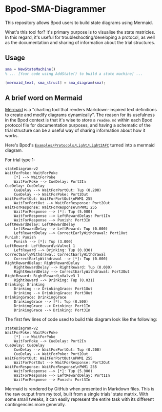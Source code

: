 # Bpod-SMA-Diagrammer
This repository allows Bpod users to build state diagrams using Mermaid.

What's this tool for? It's primary purpose is to visualise the state matricies. In this regard, it's useful for troubleshooting/developing a protocol, as well as the documentation and sharing of information about the trial structures.

## Usage
```matlab
sma = NewStateMachine()
% ... [Your code using AddState() to build a state machine] ...

[mermaid_text, sma_struct] = sma_diagram(sma);

```

## A brief word on Mermaid
[Mermaid](https://mermaid.js.org/intro/) is a "charting tool that renders Markdown-inspired text definitions to create and modify diagrams dynamically". The reason for its usefulness in the Bpod context is that it's wise to store a `readme.md` within each Bpod protocol file for documentation purposes, and having a schematic of the trial structure can be a useful way of sharing information about how it works.

Here's Bpod's [`Examples/Protocols/Light/Light2AFC`](https://github.com/sanworks/Bpod_Gen2/blob/master/Examples/Protocols/Operant/Operant.m) turned into a mermaid diagram.

For trial type 1:
```mermaid
stateDiagram-v2
WaitForPoke: WaitForPoke
	[*] --> WaitForPoke
	WaitForPoke --> CueDelay: Port2In
CueDelay: CueDelay
	CueDelay --> WaitForPortOut: Tup (0.200) 
	CueDelay --> WaitForPoke: Port2Out
WaitForPortOut: WaitForPortOut\nPWM1 255
	WaitForPortOut --> WaitForResponse: Port2Out
WaitForResponse: WaitForResponse\nPWM1 255
	WaitForResponse --> [*]: Tup (5.000) 
	WaitForResponse --> LeftRewardDelay: Port1In
	WaitForResponse --> Punish: Port3In
LeftRewardDelay: LeftRewardDelay
	LeftRewardDelay --> LeftReward: Tup (0.000) 
	LeftRewardDelay --> CorrectEarlyWithdrawal: Port1Out
Punish: Punish
	Punish --> [*]: Tup (3.000) 
LeftReward: LeftReward\nValve1 1
	LeftReward --> Drinking: Tup (0.030) 
CorrectEarlyWithdrawal: CorrectEarlyWithdrawal
	CorrectEarlyWithdrawal --> [*]: Tup (0.000) 
RightRewardDelay: RightRewardDelay
	RightRewardDelay --> RightReward: Tup (0.000) 
	RightRewardDelay --> CorrectEarlyWithdrawal: Port3Out
RightReward: RightReward\nValve3 1
	RightReward --> Drinking: Tup (0.031) 
Drinking: Drinking
	Drinking --> DrinkingGrace: Port1Out
	Drinking --> DrinkingGrace: Port3Out
DrinkingGrace: DrinkingGrace
	DrinkingGrace --> [*]: Tup (0.500) 
	DrinkingGrace --> Drinking: Port1In
	DrinkingGrace --> Drinking: Port3In
```

The first few lines of code used to build this diagram look like the following:

```
stateDiagram-v2
WaitForPoke: WaitForPoke
	[*] --> WaitForPoke
	WaitForPoke --> CueDelay: Port2In
CueDelay: CueDelay
	CueDelay --> WaitForPortOut: Tup (0.200) 
	CueDelay --> WaitForPoke: Port2Out
WaitForPortOut: WaitForPortOut\nPWM1 255
	WaitForPortOut --> WaitForResponse: Port2Out
WaitForResponse: WaitForResponse\nPWM1 255
	WaitForResponse --> [*]: Tup (5.000) 
	WaitForResponse --> LeftRewardDelay: Port1In
	WaitForResponse --> Punish: Port3In
```

Mermaid is rendered by GitHub when presented in Markdown files. This is the raw output from my tool, built from a single trials' state matrix. With some small tweaks, it can easily represent the entire task with its different contingencies more generally.